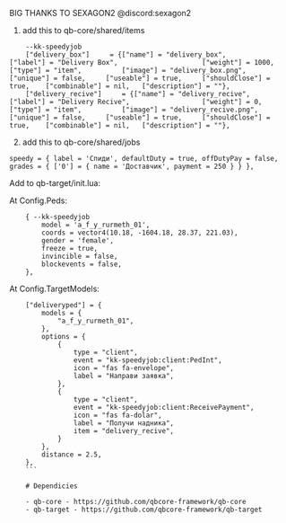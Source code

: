 BIG THANKS TO SEXAGON2
@discord:sexagon2



1. add this to qb-core/shared/items
```
	--kk-speedyjob
	["delivery_box"]     = {["name"] = "delivery_box", 				    ["label"] = "Delivery Box", 					["weight"] = 1000, 		["type"] = "item", 			["image"] = "delivery_box.png", 		    ["unique"] = false, 	["useable"] = true, 	["shouldClose"] = true,    ["combinable"] = nil,   ["description"] = ""},
	["delivery_recive"]     = {["name"] = "delivery_recive", 				    ["label"] = "Delivery Recive", 					["weight"] = 0, 		["type"] = "item", 			["image"] = "delivery_recive.png", 		    ["unique"] = false, 	["useable"] = true, 	["shouldClose"] = true,    ["combinable"] = nil,   ["description"] = ""},

```

2. add this to qb-core/shared/jobs
```
speedy = { label = 'Спиди', defaultDuty = true, offDutyPay = false, grades = { ['0'] = { name = 'Доставчик', payment = 250 } } },
```




Add to qb-target/init.lua:

At Config.Peds:
```
    { --kk-speedyjob
        model = 'a_f_y_rurmeth_01',
        coords = vector4(10.18, -1604.18, 28.37, 221.03),
        gender = 'female',
        freeze = true,
        invincible = false,
        blockevents = false,
    },
```

At Config.TargetModels:
```
    ["deliveryped"] = {
        models = {
            "a_f_y_rurmeth_01",
        },
        options = {
            {
                type = "client",
                event = "kk-speedyjob:client:PedInt",
                icon = "fas fa-envelope", 
                label = "Направи заявка",
            },
            {
                type = "client",
                event = "kk-speedyjob:client:ReceivePayment",
                icon = "fas fa-dolar", 
                label = "Получи надника",
                item = "delivery_recive",
            }
        },
        distance = 2.5,
    },
    ```
    
    # Dependicies
    
    - qb-core - https://github.com/qbcore-framework/qb-core
    - qb-target - https://github.com/qbcore-framework/qb-target
